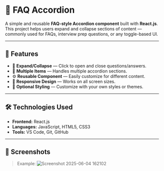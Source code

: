 # 📂 FAQ Accordion

A simple and reusable **FAQ-style Accordion component** built with **React.js**. This project helps users expand and collapse sections of content — commonly used for FAQs, interview prep questions, or any toggle-based UI.

---

## 🚀 Features

- 🔽 **Expand/Collapse** — Click to open and close questions/answers.
- 🔄 **Multiple Items** — Handles multiple accordion sections.
- ⚙️ **Reusable Component** — Easily customize for different content.
- 🎨 **Responsive Design** — Works on all screen sizes.
- 🌙 **Optional Styling** — Customize with your own styles or themes.

---

## 🛠️ Technologies Used

- **Frontend:** React.js
- **Languages:** JavaScript, HTML5, CSS3
- **Tools:** VS Code, Git, GitHub

---

## 📸 Screenshots

> Example:
![Screenshot 2025-06-04 162102](https://github.com/user-attachments/assets/b1061e25-c899-44cb-a987-016978eb5d69)

